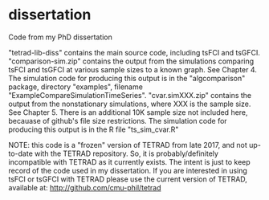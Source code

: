 # dissertation
Code from my PhD dissertation

"tetrad-lib-diss" contains the main source code, including tsFCI and tsGFCI.
"comparison-sim.zip" contains the output from the simulations comparing tsFCI and tsGFCI at various sample sizes to a known graph. See Chapter 4. The simulation code for producing this output is in the "algcomparison" package, directory "examples", filename "ExampleCompareSimulationTimeSeries".
"cvar.simXXX.zip" contains the output from the nonstationary simulations, where XXX is the sample size. See Chapter 5. There is an additional 10K sample size not included here, becauase of github's file size restrictions. The simulation code for producing this output is in the R file "ts_sim_cvar.R"

NOTE: this code is a "frozen" version of TETRAD from late 2017, and not up-to-date with the TETRAD repository. So, it is probably/definitely incompatible with TETRAD as it currently exists. The intent is just to keep record of the code used in my dissertation. If you are interested in using tsFCI or tsGFCI with TETRAD please use the current version of TETRAD, available at: http://github.com/cmu-phil/tetrad
